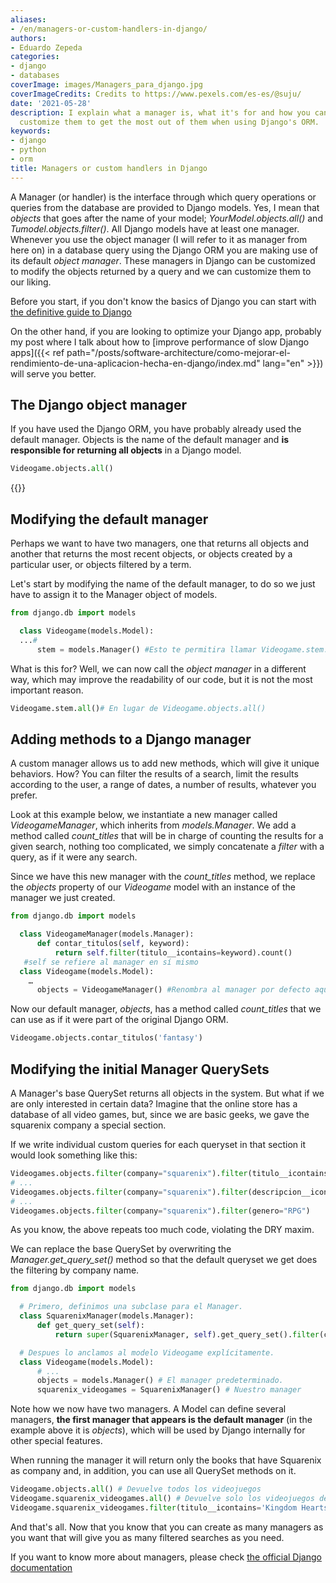 ```yaml
---
aliases:
- /en/managers-or-custom-handlers-in-django/
authors:
- Eduardo Zepeda
categories:
- django
- databases
coverImage: images/Managers_para_django.jpg
coverImageCredits: Credits to https://www.pexels.com/es-es/@suju/
date: '2021-05-28'
description: I explain what a manager is, what it's for and how you can create and
  customize them to get the most out of them when using Django's ORM.
keywords:
- django
- python
- orm
title: Managers or custom handlers in Django
---
```


A Manager (or handler) is the interface through which query operations or queries from the database are provided to Django models. Yes, I mean that _objects_ that goes after the name of your model; _YourModel.objects.all()_ and _Tumodel.objects.filter()_. All Django models have at least one manager. Whenever you use the object manager (I will refer to it as manager from here on) in a database query using the Django ORM you are making use of its default _object manager_. These managers in Django can be customized to modify the objects returned by a query and we can customize them to our liking.

Before you start, if you don't know the basics of Django you can start with [the definitive guide to Django](/en/django/the-definitive-guide-to-django/)

On the other hand, if you are looking to optimize your Django app, probably my post where I talk about how to [improve performance of slow Django apps]({{< ref path="/posts/software-architecture/como-mejorar-el-rendimiento-de-una-aplicacion-hecha-en-django/index.md" lang="en" >}}) will serve you better.

## The Django object manager

If you have used the Django ORM, you have probably already used the default manager. Objects is the name of the default manager and **is responsible for returning all objects** in a Django model.

```python
Videogame.objects.all()
```

{{<ad>}}

## Modifying the default manager

Perhaps we want to have two managers, one that returns all objects and another that returns the most recent objects, or objects created by a particular user, or objects filtered by a term.

Let's start by modifying the name of the default manager, to do so we just have to assign it to the Manager object of models.

```python
from django.db import models

  class Videogame(models.Model):
  ...#
      stem = models.Manager() #Esto te permitira llamar Videogame.stem.all() en lugar de Videogame.objects.all()
```

What is this for? Well, we can now call the _object manager_ in a different way, which may improve the readability of our code, but it is not the most important reason.

```python
Videogame.stem.all()# En lugar de Videogame.objects.all()
```

## Adding methods to a Django manager

A custom manager allows us to add new methods, which will give it unique behaviors. How? You can filter the results of a search, limit the results according to the user, a range of dates, a number of results, whatever you prefer.

Look at this example below, we instantiate a new manager called _VideogameManager_, which inherits from _models.Manager_. We add a method called _count_titles_ that will be in charge of counting the results for a given search, nothing too complicated, we simply concatenate a _filter_ with a query, as if it were any search.

Since we have this new manager with the _count_titles_ method, we replace the _objects_ property of our _Videogame_ model with an instance of the manager we just created.

```python
from django.db import models

  class VideogameManager(models.Manager):
      def contar_titulos(self, keyword):
          return self.filter(titulo__icontains=keyword).count()
   #self se refiere al manager en sí mismo
  class Videogame(models.Model):
    …
      objects = VideogameManager() #Renombra al manager por defecto aquí se usa objects para ser consistente
```

Now our default manager, _objects_, has a method called _count_titles_ that we can use as if it were part of the original Django ORM.

```python
Videogame.objects.contar_titulos('fantasy')
```

## Modifying the initial Manager QuerySets

A Manager's base QuerySet returns all objects in the system. But what if we are only interested in certain data? Imagine that the online store has a database of all video games, but, since we are basic geeks, we gave the squarenix company a special section.

If we write individual custom queries for each queryset in that section it would look something like this:

```python
Videogames.objects.filter(company="squarenix").filter(titulo__icontains="Fantasy")
# ...
Videogames.objects.filter(company="squarenix").filter(descripcion__icontains="Aventura")
# ...
Videogames.objects.filter(company="squarenix").filter(genero="RPG")
```

As you know, the above repeats too much code, violating the DRY maxim.

We can replace the base QuerySet by overwriting the _Manager.get_query_set()_ method so that the default queryset we get does the filtering by company name.

```python
from django.db import models

  # Primero, definimos una subclase para el Manager.
  class SquarenixManager(models.Manager):
      def get_query_set(self):
          return super(SquarenixManager, self).get_query_set().filter(company='squarenix')

  # Despues lo anclamos al modelo Videogame explícitamente.
  class Videogame(models.Model):
      # ...
      objects = models.Manager() # El manager predeterminado.
      squarenix_videogames = SquarenixManager() # Nuestro manager
```

Note how we now have two managers. A Model can define several managers, **the first manager that appears is the default manager** (in the example above it is _objects_), which will be used by Django internally for other special features.

When running the manager it will return only the books that have Squarenix as company and, in addition, you can use all QuerySet methods on it.

```python
Videogame.objects.all() # Devuelve todos los videojuegos
Videogame.squarenix_videogames.all() # Devuelve solo los videojuegos de squarenix
Videogame.squarenix_videogames.filter(titulo__icontains='Kingdom Hearts') #Devuelve los videojuegos de squarenix cuyo título contenga Kingdom Hearts
```

And that's all. Now that you know that you can create as many managers as you want that will give you as many filtered searches as you need.

If you want to know more about managers, please check [the official Django documentation](https://docs.djangoproject.com/en/3.2/topics/db/managers/#?)